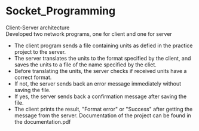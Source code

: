 # Socket_Programming #
 Client-Server architecture  
 Developed two network programs, one for client and one for server  
* The client program sends a file containing units as defied in the practice project to the server. 
* The server translates the units to the format specified by the client, and saves the units to a 
file of the name specified by the cliet.
* Before translating the units, the server checks if received units have a correct format.
* If not, the server sends back an error message immediately without saving the file.
* If yes, the server sends back a confirmation message after saving the file. 
* The client prints the result, "Format error" or "Success" after getting the message from the server.
Documentation of the project can be found in the documentation.pdf
